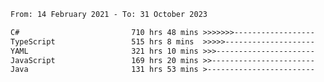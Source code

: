 <!-- [![Top Langs](https://github-readme-stats.vercel.app/api/top-langs/?username=thititongumpun&layout=compact&langs_count=7&theme=prussian)](https://github.com/thititongumpun)
[![Anurag's GitHub stats](https://github-readme-stats.vercel.app/api?username=thititongumpun&hide=stars&show_icons=true&theme=prussian)](https://github.com/thititongumpun) -->

<!--START_SECTION:waka-->

```txt
From: 14 February 2021 - To: 31 October 2023

C#                         710 hrs 48 mins >>>>>>>------------------   26.92 %
TypeScript                 515 hrs 8 mins  >>>>>--------------------   19.51 %
YAML                       321 hrs 10 mins >>>----------------------   12.16 %
JavaScript                 169 hrs 20 mins >>-----------------------   06.41 %
Java                       131 hrs 53 mins >------------------------   04.99 %
```

<!--END_SECTION:waka-->
